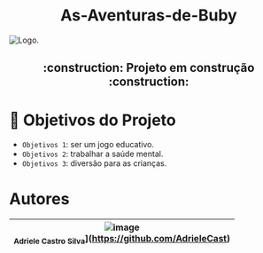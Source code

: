 <h1 align="center"> As-Aventuras-de-Buby</h1>

![Logo.](https://user-images.githubusercontent.com/104026202/233182427-64c14188-9e9e-4d72-9c55-9196ea5ffcc8.png)

<h2 align="center">
  :construction: Projeto em construção :construction:
</h2>

# :hammer: Objetivos do Projeto

- `Objetivos 1`: ser um jogo educativo.
- `Objetivos 2`: trabalhar a saúde mental.
- `Objetivos 3`: diversão para as crianças.

# Autores
|![image](https://user-images.githubusercontent.com/104026202/233195212-627393af-5dac-4543-aa1a-e7f8afedc119.png)<br><sub>Adriele Castro Silva</sub>](https://github.com/AdrieleCast)|
|:---:|
